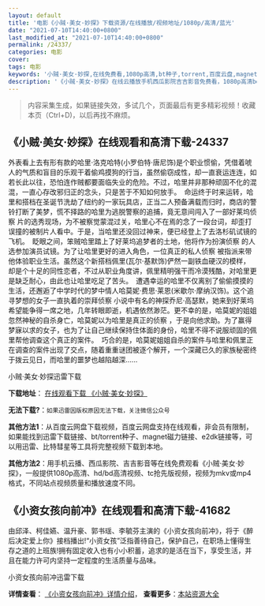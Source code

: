 ```yaml
---
layout: default
title: '电影《小贼·美女·妙探》下载资源/在线播放/视频地址/1080p/高清/蓝光'
date: "2021-07-10T14:40:00+0800"
last_modified_at: "2021-07-10T14:40:00+0800"
permalink: /24337/
categories: 电影
cover:
tags: 电影
keywords: '小贼·美女·妙探,在线免费看,1080p高清,bt种子,torrent,百度云盘,magnet,磁力链,迅雷下载资源'
description: '《小贼·美女·妙探》在线云播放手机西瓜影院吉吉影音免费看，1080p高清bd/hd未删减完整版和tc抢先枪版，mkv/mp4格式，附带bt/torrent种子、magnet/磁力链、百度云盘、网盘资源迅雷下载链接'
---
```


>内容采集生成，如果链接失效，多试几个，页面最后有更多精彩视频！收藏本页（Ctrl+D)，以后再找不麻烦。


## 《小贼·美女·妙探》在线观看和高清下载-24337

外表看上去有形有款的哈里·洛克哈特(小罗伯特·唐尼饰)是个职业惯偷，凭借着唬人的气质和盲目的乐观干着偷鸡摸狗的行当，虽然偷窃成性，却一直衰运连连，如若长此以往，恐怕连作贼都要面临失业的危险。不过，哈里并非那种顽固不化的混混，一直心存改邪归正的念头，只是苦于不知如何放手。　命运终于时来运转，哈里和搭档在圣诞节洗劫了纽约的一家玩具店，正当二人预备满载而归时，商店的警铃打断了美梦，慌不择路的哈里为逃脱警察的追捕，竟无意间闯入了一部好莱坞侦察 片的选秀现场，为不被察觉蒙混过关，哈里心不在焉的念了一段台词，却歪打误撞的被制片人看中。于是，当哈里还没回过神来，便已经登上了去洛杉矶试镜的飞机。　眨眼之间，笨贼哈里踏上了好莱坞追梦者的土地，他将作为扮演侦察 的人选参加演员试镜。为了让哈里更好的进入角色，一位真正的私人侦察 被指派来带他体验职业生活。虽然这个新搭档佩里(瓦尔·基默饰)俨然一副铁血硬汉的模样，却是个十足的同性恋者，不过从职业角度讲，佩里精明强干而冷漠残酷，对哈里更是缺乏耐心，由此也让哈里吃足了苦头。　遭遇幸运的哈里不仅离别了偷偷摸摸的生活，还邂逅了中学时代的梦中情人哈莫妮·费思&middot;莱恩(米歇尔&middot;摩纳汉饰)。这个追寻梦想的女子一直执着的崇拜侦察 小说中有名的神探乔尼·高瑟默，她来到好莱坞希望能争得一席之地，几年转眼即逝，机遇依然渺茫。更不幸的是，哈莫妮的姐姐忽然神秘的自杀身亡，哈莫妮以为哈里是真正的侦察 ，于是向他求助。为了赢得梦寐以求的女子，也为了让自己继续保持住体面的身份，哈里不得不说服顽固的佩里帮他调查这个真正的案件。　巧合的是，哈莫妮姐姐自杀的案件与哈里和佩里正在调查的案件出现了交点，随着重重谜团被逐个解开，一个深藏已久的家族秘密终于拨云见日，而哈里的噩梦也越陷越深&hellip;…


小贼·美女·妙探迅雷下载

**下载地址**： [在线观看下载 《小贼·美女·妙探》](https://www.993dy.com//vod-detail-id-23824.html) 


**无法下载?**：`如果迅雷因版权原因无法下载，关注微信公众号 `

**其他方法1**：从百度云网盘下载视频，百度云网盘支持在线观看，非会员有限制，如果能找到迅雷下载链接、bt/torrent种子、magnet磁力链接、e2dk链接等，可以用迅雷、比特彗星等工具将完整视频下载到本地。

**其他方法2**：用手机云播、西瓜影院、吉吉影音等在线免费观看《小贼·美女·妙探》，一般提供1080p高清、hd/bd高清视频、tc抢先版视频，视频为mkv或mp4格式，不同站点视频质量和播放速度不同。


## 《小资女孩向前冲》在线观看和高清下载-41682

由邱泽、柯佳嬿、温升豪、郭书瑶、李毓芬主演的《小资女孩向前冲》，将于《醉后决定爱上你》接档播出!“小资女孩”泛指善待自己，保护自己，在职场上懂得生存之道的上班族!拥有固定收入也有小小积蓄，追求的是活在当下，享受生活，并且在能力许可内坚持一定程度的生活质量与品味。


小资女孩向前冲迅雷下载

**详情查看**： [《小资女孩向前冲》详情介绍](/movie/41682/)， **查看更多**：[本站资源大全](/movie/t/all/)

